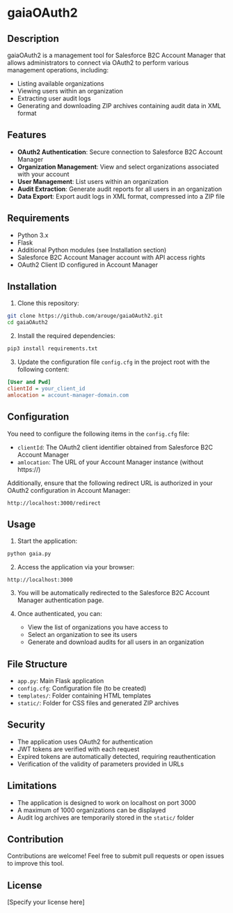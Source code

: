 # gaiaOAuth2

## Description
gaiaOAuth2 is a management tool for Salesforce B2C Account Manager that allows administrators to connect via OAuth2 to perform various management operations, including:

- Listing available organizations
- Viewing users within an organization
- Extracting user audit logs
- Generating and downloading ZIP archives containing audit data in XML format

## Features

- **OAuth2 Authentication**: Secure connection to Salesforce B2C Account Manager
- **Organization Management**: View and select organizations associated with your account
- **User Management**: List users within an organization
- **Audit Extraction**: Generate audit reports for all users in an organization
- **Data Export**: Export audit logs in XML format, compressed into a ZIP file

## Requirements

- Python 3.x
- Flask
- Additional Python modules (see Installation section)
- Salesforce B2C Account Manager account with API access rights
- OAuth2 Client ID configured in Account Manager

## Installation

1. Clone this repository:
```bash
git clone https://github.com/arouge/gaiaOAuth2.git
cd gaiaOAuth2
```

2. Install the required dependencies:
```bash
pip3 install requirements.txt 
```

3. Update the configuration file `config.cfg` in the project root with the following content:
```ini
[User and Pwd]
clientId = your_client_id
amlocation = account-manager-domain.com
```

## Configuration

You need to configure the following items in the `config.cfg` file:

- `clientId`: The OAuth2 client identifier obtained from Salesforce B2C Account Manager
- `amlocation`: The URL of your Account Manager instance (without https://)

Additionally, ensure that the following redirect URL is authorized in your OAuth2 configuration in Account Manager:
```
http://localhost:3000/redirect
```

## Usage

1. Start the application:
```bash
python gaia.py
```

2. Access the application via your browser:
```
http://localhost:3000
```

3. You will be automatically redirected to the Salesforce B2C Account Manager authentication page.

4. Once authenticated, you can:
   - View the list of organizations you have access to
   - Select an organization to see its users
   - Generate and download audits for all users in an organization

## File Structure

- `app.py`: Main Flask application
- `config.cfg`: Configuration file (to be created)
- `templates/`: Folder containing HTML templates
- `static/`: Folder for CSS files and generated ZIP archives

## Security

- The application uses OAuth2 for authentication
- JWT tokens are verified with each request
- Expired tokens are automatically detected, requiring reauthentication
- Verification of the validity of parameters provided in URLs

## Limitations

- The application is designed to work on localhost on port 3000
- A maximum of 1000 organizations can be displayed
- Audit log archives are temporarily stored in the `static/` folder

## Contribution

Contributions are welcome! Feel free to submit pull requests or open issues to improve this tool.

## License

[Specify your license here]
